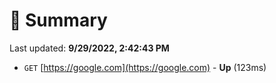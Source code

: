 # 📖 Summary
Last updated: **9/29/2022, 2:42:43 PM**

- `GET` [https://google.com](https://google.com) - **Up** (123ms)
